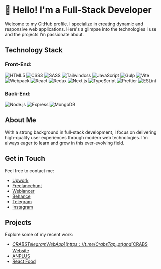 # 👋 Hello! I'm a Full-Stack Developer

Welcome to my GitHub profile. I specialize in creating dynamic and responsive web applications. Here's a glimpse into the technologies I use and the projects I’m passionate about.

## Technology Stack

### Front-End:
![HTML5](https://img.shields.io/badge/HTML-%23494F5C?style=for-the-badge&logo=HTML5)
![CSS3](https://img.shields.io/badge/CSS-%23494F5C?style=for-the-badge&logo=CSS3&logoColor=72A0F6)
![SASS](https://img.shields.io/badge/SASS-%23494F5C?style=for-the-badge&logo=SASS)
![Tailwindcss](https://img.shields.io/badge/Tailwindcss-%23494F5C?style=for-the-badge&logo=Tailwindcss)
![JavaScript](https://img.shields.io/badge/JavaScript-%23494F5C?style=for-the-badge&logo=JavaScript)
![Gulp](https://img.shields.io/badge/Gulp-%23494F5C?style=for-the-badge&logo=Gulp)
![Vite](https://img.shields.io/badge/Vite-%23494F5C?style=for-the-badge&logo=Vite)
![Webpack](https://img.shields.io/badge/Webpack-%23494F5C?style=for-the-badge&logo=Webpack)
![React](https://img.shields.io/badge/React-%23494F5C?style=for-the-badge&logo=React)
![Redux](https://img.shields.io/badge/Redux-%23494F5C?style=for-the-badge&logo=Redux&logoColor=994DE4)
![Next.js](https://img.shields.io/badge/Next.js-%23494F5C?style=for-the-badge&logo=Next.js)
![TypeScript](https://img.shields.io/badge/TypeScript-%23494F5C?style=for-the-badge&logo=TypeScript)
![Prettier](https://img.shields.io/badge/Prettier-%23494F5C?style=for-the-badge&logo=Prettier)
![ESLint](https://img.shields.io/badge/ESLint-%23494F5C?style=for-the-badge&logo=ESLint)

### Back-End:
![Node.js](https://img.shields.io/badge/Node.js-%23494F5C?style=for-the-badge&logo=Node.js)
![Express](https://img.shields.io/badge/Express-%23494F5C?style=for-the-badge&logo=Express)
![MongoDB](https://img.shields.io/badge/MongoDB-%23494F5C?style=for-the-badge&logo=MongoDB)

## About Me

With a strong background in full-stack development, I focus on delivering high-quality user experiences through modern web technologies. I'm always eager to learn and grow in this ever-evolving field.

## Get in Touch

Feel free to contact me:

- [Upwork](https://www.upwork.com/freelancers/~01e09b0d329f8d44b5)
- [Freelancehunt](https://freelancehunt.com/freelancer/hHolyMolly.html)
- [Weblancer](https://www.weblancer.net/users/H0lyM0lly/)
- [Behance](https://www.behance.net/dmitrystotyka)
- [Telegram](https://t.me/developer5417)
- [Instagram](https://www.instagram.com/fontsize0px/)

## Projects

Explore some of my recent work:

- [$CRABS Telegram Web App](https://t.me/CrabsTap_bot) and [$CRABS Website](https://crabstoken.io/)
- [ANPLUS](http://anplusmedia.com/)
- [React Food](https://hholymolly.github.io/React-Food/)

